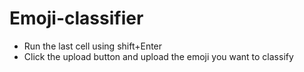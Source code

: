 # Emoji-classifier
* Run the last cell using shift+Enter
* Click the upload button and upload the emoji you want to classify
